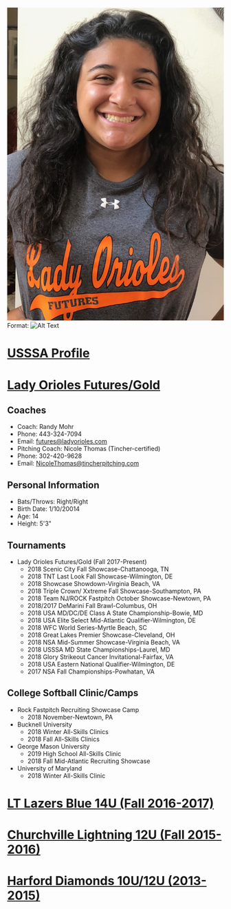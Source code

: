 ![GitHub Logo](/images/alex-andersonladyos.jpg)
Format: ![Alt Text](url)
# [USSSA Profile](https://usssa.com/fastpitch/PlayerLocker/?playerID=4821778)
# [Lady Orioles Futures/Gold](http://www.ladyorioles.com/?cpt_people=alexandra-anderson)

## Coaches
* Coach: Randy Mohr
* Phone: 443-324-7094
* Email: futures@ladyorioles.com
* Pitching Coach: Nicole Thomas (Tincher-certified)
* Phone: 302-420-9628
* Email: NicoleThomas@tincherpitching.com

## Personal Information
* Bats/Throws: Right/Right
* Birth Date: 1/10/20014
* Age: 14
* Height: 5'3"

## Tournaments
* Lady Orioles Futures/Gold (Fall 2017-Present)
  * 2018 Scenic City Fall Showcase-Chattanooga, TN
  * 2018 TNT Last Look Fall Showcase-Wilmington, DE
  * 2018 Showcase Showdown-Virginia Beach, VA
  * 2018 Triple Crown/ Xxtreme Fall Showcase-Southampton, PA
  * 2018 Team NJ/ROCK Fastpitch October Showcase-Newtown, PA
  * 2018/2017 DeMarini Fall Brawl-Columbus, OH
  * 2018 USA MD/DC/DE Class A State Championship-Bowie, MD
  * 2018 USA Elite Select Mid-Atlantic Qualifier-Wilmington, DE
  * 2018 WFC World Series-Myrtle Beach, SC
  * 2018 Great Lakes Premier Showcase-Cleveland, OH
  * 2018 NSA Mid-Summer Showcase-Virginia Beach, VA
  * 2018 USSSA MD State Championships-Laurel, MD
  * 2018 Glory Strikeout Cancer Invitational-Fairfax, VA
  * 2018 USA Eastern National Qualifier-Wilmington, DE
  * 2017 NSA Fall Championships-Powhatan, VA

## College Softball Clinic/Camps
* Rock Fastpitch Recruiting Showcase Camp
  * 2018 November-Newtown, PA
* Bucknell University
  * 2018 Winter All-Skills Clinics
  * 2018 Fall All-Skills Clinics
* George Mason University
  * 2019 High School All-Skills Clinic
  * 2018 Fall Mid-Atlantic Recruiting Showcase
* University of Maryland
  * 2018 Winter All-Skills Clinic

# [LT Lazers Blue 14U (Fall 2016-2017)](http://www.ltlazers.com/14UBLUE.html)
# [Churchville Lightning 12U (Fall 2015-2016)](http://www.churchvillelightning.org/index.php)
# [Harford Diamonds 10U/12U (2013-2015)](https://www.harforddiamondssoftball.com/)
